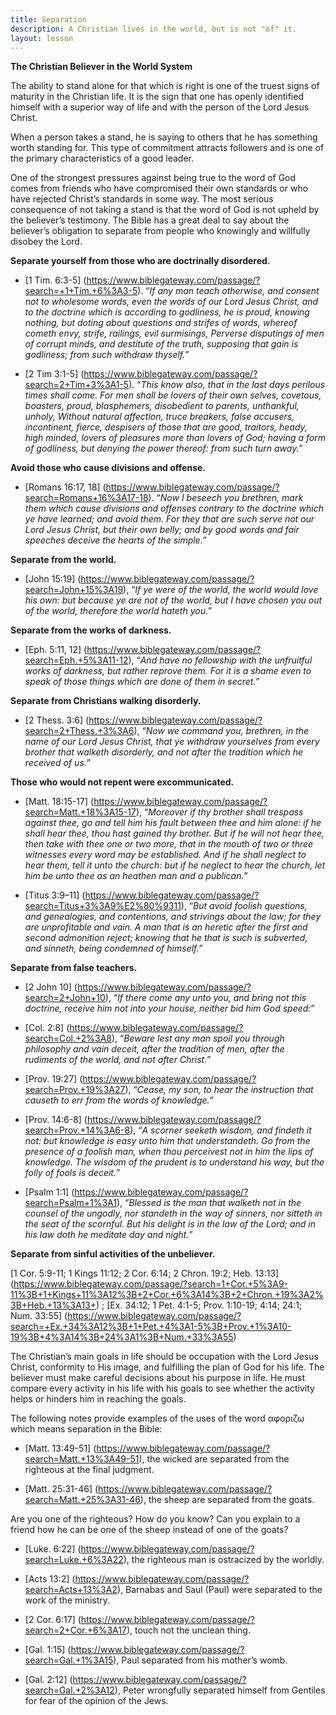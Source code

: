 ```yaml
---
title: Separation
description: A Christian lives in the world, but is not "of" it.
layout: lesson
---
```



**The Christian Believer in the World System**

The ability to stand alone for that which is right is one of the truest signs of maturity in the Christian life. It is the sign that one has openly identified himself with a superior way of life and with the person of the Lord Jesus Christ.

When a person takes a stand, he is saying to others that he has something worth standing for. This type of commitment attracts followers and is one of the primary characteristics of a good leader.

One of the strongest pressures against being true to the word of God comes from friends who have compromised their own standards or who have rejected Christ’s standards in some way. The most serious consequence of not taking a stand is that the word of God is not upheld by the believer’s testimony. The Bible has a great deal to say about the believer’s obligation to separate from people who knowingly and willfully disobey the Lord.

**Separate yourself from those who are doctrinally disordered.**

* [1 Tim. 6:3-5] (https://www.biblegateway.com/passage/?search=+1+Tim.+6%3A3-5). “_If any man teach otherwise, and consent not to wholesome words, even the words of our Lord Jesus Christ, and to the doctrine which is according to godliness, he is proud, knowing nothing, but doting about questions and strifes of words, whereof cometh envy, strife, railings, evil surmisings, Perverse disputings of men of corrupt minds, and destitute of the truth, supposing that gain is godliness; from such withdraw thyself._”

* [2 Tim 3:1-5] (https://www.biblegateway.com/passage/?search=2+Tim+3%3A1-5). “_This know also, that in the last days perilous times shall come. For men shall be lovers of their own selves, covetous, boasters, proud, blasphemers, disobedient to parents, unthankful, unholy, Without natural affection, truce breakers, false accusers, incontinent, fierce, despisers of those that are good, traitors, heady, high minded, lovers of pleasures more than lovers of God; having a form of godliness, but denying the power thereof: from such turn away._”

**Avoid those who cause divisions and offense.**

* [Romans 16:17, 18] (https://www.biblegateway.com/passage/?search=Romans+16%3A17-18). “_Now I beseech you brethren, mark them which cause divisions and offenses contrary to the doctrine which ye have learned; and avoid them. For they that are such serve not our Lord Jesus Christ, but their own belly; and by good words and fair speeches deceive the hearts of the simple._”

**Separate from the world.**

* [John 15:19] (https://www.biblegateway.com/passage/?search=John+15%3A19), “_If ye were of the world, the world would love his own: but because ye are not of the world, but I have chosen you out of the world, therefore the world hateth you._”

**Separate from the works of darkness.**

* [Eph. 5:11, 12] (https://www.biblegateway.com/passage/?search=Eph.+5%3A11-12), “_And have no fellowship with the unfruitful works of darkness, but rather reprove them. For it is a shame even to speak of those things which are done of them in secret._”

**Separate from Christians walking disorderly.**

* [2 Thess. 3:6] (https://www.biblegateway.com/passage/?search=2+Thess.+3%3A6), “_Now we command you, brethren, in the name of our Lord Jesus Christ, that ye withdraw yourselves from every brother that walketh disorderly, and not after the tradition which he received of us._”

**Those who would not repent were excommunicated.**

* [Matt. 18:15-17] (https://www.biblegateway.com/passage/?search=Matt.+18%3A15-17), “_Moreover if thy brother shall trespass against thee, go and tell him his fault between thee and him alone: if he shall hear thee, thou hast gained thy brother. But if he will not hear thee, then take with thee one or two more, that in the mouth of two or three witnesses every word may be established. And if he shall neglect to hear them, tell it unto the church: but if he neglect to hear the church, let him be unto thee as an heathen man and a publican._”

*  [Titus 3:9–11] (https://www.biblegateway.com/passage/?search=Titus+3%3A9%E2%80%9311), “_But avoid foolish questions, and genealogies, and contentions, and strivings about the law; for they are unprofitable and vain. A man that is an heretic after the first and second admonition reject; knowing that he that is such is subverted, and sinneth, being condemned of himself._”

**Separate from false teachers.**

* [2 John 10] (https://www.biblegateway.com/passage/?search=2+John+10), “_If there come any unto you, and bring not this doctrine, receive him not into your house, neither bid him God speed:_”

* [Col. 2:8] (https://www.biblegateway.com/passage/?search=Col.+2%3A8), “_Beware lest any man spoil you through philosophy and vain deceit, after the tradition of men, after the rudiments of the world, and not after Christ._”

* [Prov. 19:27] (https://www.biblegateway.com/passage/?search=Prov.+19%3A27), “_Cease, my son, to hear the instruction that causeth to err from the words of knowledge._”

* [Prov. 14:6-8] (https://www.biblegateway.com/passage/?search=Prov.+14%3A6-8), “_A scorner seeketh wisdom, and findeth it not: but knowledge is easy unto him that understandeth. Go from the presence of a foolish man, when thou perceivest not in him the lips of knowledge. The wisdom of the prudent is to understand his way, but the folly of fools is deceit._”

* [Psalm 1:1] (https://www.biblegateway.com/passage/?search=Psalm+1%3A1), “_Blessed is the man that walketh not in the counsel of the ungodly, nor standeth in the way of sinners, nor sitteth in the seat of the scornful. But his delight is in the law of the Lord; and in his law doth he meditate day and night._”

**Separate from sinful activities of the unbeliever.**

[1 Cor. 5:9-11; 1 Kings 11:12; 2 Cor. 6:14; 2 Chron. 19:2; Heb. 13:13] (https://www.biblegateway.com/passage/?search=1+Cor.+5%3A9-11%3B+1+Kings+11%3A12%3B+2+Cor.+6%3A14%3B+2+Chron.+19%3A2%3B+Heb.+13%3A13+) ; [Ex. 34:12; 1 Pet. 4:1-5; Prov. 1:10-19; 4:14; 24:1; Num. 33:55] (https://www.biblegateway.com/passage/?search=+Ex.+34%3A12%3B+1+Pet.+4%3A1-5%3B+Prov.+1%3A10-19%3B+4%3A14%3B+24%3A1%3B+Num.+33%3A55)

The Christian’s main goals in life should be occupation with the Lord Jesus Christ, conformity to His image, and fulfilling the plan of God for his life. The believer must make careful decisions about his purpose in life. He must compare every activity in his life with his goals to see whether the activity helps or hinders him in reaching the goals.

The following notes provide examples of the uses of the word αφοριζω which means separation in the Bible:

* [Matt. 13:49-51] (https://www.biblegateway.com/passage/?search=Matt.+13%3A49-51), the wicked are separated from the righteous at the final judgment.

* [Matt. 25:31-46] (https://www.biblegateway.com/passage/?search=Matt.+25%3A31-46), the sheep are separated from the goats.

Are you one of the righteous? How do you know? Can you explain to a friend how he can be one of the sheep instead of one of the goats?

* [Luke. 6:22] (https://www.biblegateway.com/passage/?search=Luke.+6%3A22), the righteous man is ostracized by the worldly.

* [Acts 13:2] (https://www.biblegateway.com/passage/?search=Acts+13%3A2), Barnabas and Saul (Paul) were separated to the work of the ministry.

* [2 Cor. 6:17] (https://www.biblegateway.com/passage/?search=2+Cor.+6%3A17), touch not the unclean thing.

* [Gal. 1:15] (https://www.biblegateway.com/passage/?search=Gal.+1%3A15), Paul separated from his mother’s womb.

* [Gal. 2:12] (https://www.biblegateway.com/passage/?search=Gal.+2%3A12), Peter wrongfully separated himself from Gentiles for fear of the opinion of the Jews.

